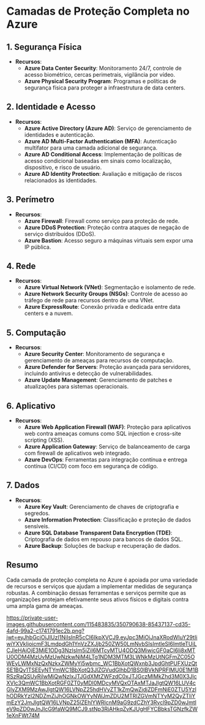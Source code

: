 # Camadas de Proteção Completa no Azure

## 1. Segurança Física
- **Recursos**:
  - **Azure Data Center Security**: Monitoramento 24/7, controle de acesso biométrico, cercas perimetrais, vigilância por vídeo.
  - **Azure Physical Security Program**: Programas e políticas de segurança física para proteger a infraestrutura de data centers.

## 2. Identidade e Acesso
- **Recursos**:
  - **Azure Active Directory (Azure AD)**: Serviço de gerenciamento de identidades e autenticação.
  - **Azure AD Multi-Factor Authentication (MFA)**: Autenticação multifator para uma camada adicional de segurança.
  - **Azure AD Conditional Access**: Implementação de políticas de acesso condicional baseadas em sinais como localização, dispositivo, e risco de usuário.
  - **Azure AD Identity Protection**: Avaliação e mitigação de riscos relacionados às identidades.

## 3. Perímetro
- **Recursos**:
  - **Azure Firewall**: Firewall como serviço para proteção de rede.
  - **Azure DDoS Protection**: Proteção contra ataques de negação de serviço distribuídos (DDoS).
  - **Azure Bastion**: Acesso seguro a máquinas virtuais sem expor uma IP pública.

## 4. Rede
- **Recursos**:
  - **Azure Virtual Network (VNet)**: Segmentação e isolamento de rede.
  - **Azure Network Security Groups (NSGs)**: Controle de acesso ao tráfego de rede para recursos dentro de uma VNet.
  - **Azure ExpressRoute**: Conexão privada e dedicada entre data centers e a nuvem.

## 5. Computação
- **Recursos**:
  - **Azure Security Center**: Monitoramento de segurança e gerenciamento de ameaças para recursos de computação.
  - **Azure Defender for Servers**: Proteção avançada para servidores, incluindo antivírus e detecção de vulnerabilidades.
  - **Azure Update Management**: Gerenciamento de patches e atualizações para sistemas operacionais.

## 6. Aplicativo
- **Recursos**:
  - **Azure Web Application Firewall (WAF)**: Proteção para aplicativos web contra ameaças comuns como SQL injection e cross-site scripting (XSS).
  - **Azure Application Gateway**: Serviço de balanceamento de carga com firewall de aplicativos web integrado.
  - **Azure DevOps**: Ferramentas para integração contínua e entrega contínua (CI/CD) com foco em segurança de código.

## 7. Dados
- **Recursos**:
  - **Azure Key Vault**: Gerenciamento de chaves de criptografia e segredos.
  - **Azure Information Protection**: Classificação e proteção de dados sensíveis.
  - **Azure SQL Database Transparent Data Encryption (TDE)**: Criptografia de dados em repouso para bancos de dados SQL.
  - **Azure Backup**: Soluções de backup e recuperação de dados.

## Resumo

Cada camada de proteção completa no Azure é apoiada por uma variedade de recursos e serviços que ajudam a implementar medidas de segurança robustas. A combinação dessas ferramentas e serviços permite que as organizações protejam efetivamente seus ativos físicos e digitais contra uma ampla gama de ameaças.

https://private-user-images.githubusercontent.com/115483835/350790638-85437137-cd35-4afd-99a2-c1741791ec2b.png?jwt=eyJhbGciOiJIUzI1NiIsInR5cCI6IkpXVCJ9.eyJpc3MiOiJnaXRodWIuY29tIiwiYXVkIjoicmF3LmdpdGh1YnVzZXJjb250ZW50LmNvbSIsImtleSI6ImtleTUiLCJleHAiOjE3MjE1ODg3NzIsIm5iZiI6MTcyMTU4ODQ3MiwicGF0aCI6Ii8xMTU0ODM4MzUvMzUwNzkwNjM4LTg1NDM3MTM3LWNkMzUtNGFmZC05OWEyLWMxNzQxNzkxZWMyYi5wbmc_WC1BbXotQWxnb3JpdGhtPUFXUzQtSE1BQy1TSEEyNTYmWC1BbXotQ3JlZGVudGlhbD1BS0lBVkNPRFlMU0E1M1BRSzRaQSUyRjIwMjQwNzIxJTJGdXMtZWFzdC0xJTJGczMlMkZhd3M0X3JlcXVlc3QmWC1BbXotRGF0ZT0yMDI0MDcyMVQxOTAxMTJaJlgtQW16LUV4cGlyZXM9MzAwJlgtQW16LVNpZ25hdHVyZT1kZmQwZjdjZDFmNjE0ZTU5YzlhODRkYzI2NDZmZjJhOGNkOWYyNWJmZDU2MTRlZGVmNTYyM2QyZTliYmEzY2JmJlgtQW16LVNpZ25lZEhlYWRlcnM9aG9zdCZhY3Rvcl9pZD0wJmtleV9pZD0wJnJlcG9faWQ9MCJ9.stNp3RjAHkqZvKJUgHFYCBbksTGNzfkZW1eXnFWt74M
